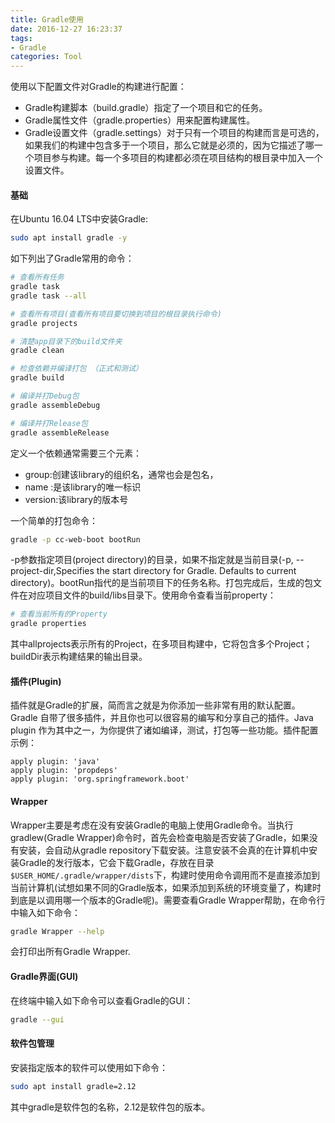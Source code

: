 ```yaml
---
title: Gradle使用
date: 2016-12-27 16:23:37
tags:
- Gradle
categories: Tool
---
```


使用以下配置文件对Gradle的构建进行配置：

* Gradle构建脚本（build.gradle）指定了一个项目和它的任务。
* Gradle属性文件（gradle.properties）用来配置构建属性。
* Gradle设置文件（gradle.settings）对于只有一个项目的构建而言是可选的，如果我们的构建中包含多于一个项目，那么它就是必须的，因为它描述了哪一个项目参与构建。每一个多项目的构建都必须在项目结构的根目录中加入一个设置文件。

<!-- more -->

#### 基础

在Ubuntu 16.04 LTS中安装Gradle:

```Bash
sudo apt install gradle -y
```

如下列出了Gradle常用的命令：

```Bash
# 查看所有任务
gradle task
gradle task --all

# 查看所有项目(查看所有项目要切换到项目的根目录执行命令)
gradle projects

# 清楚app目录下的build文件夹
gradle clean

# 检查依赖并编译打包 （正式和测试）
gradle build

# 编译并打Debug包
gradle assembleDebug

# 编译并打Release包
gradle assembleRelease
```

定义一个依赖通常需要三个元素：

* group:创建该library的组织名，通常也会是包名，
* name :是该library的唯一标识
* version:该library的版本号

一个简单的打包命令：

```Bash
gradle -p cc-web-boot bootRun
```

-p参数指定项目(project directory)的目录，如果不指定就是当前目录(-p, --project-dir,Specifies the start directory for Gradle. Defaults to current directory)。bootRun指代的是当前项目下的任务名称。打包完成后，生成的包文件在对应项目文件的build/libs目录下。使用命令查看当前property：

```Bash
# 查看当前所有的Property
gradle properties
```

其中allprojects表示所有的Project，在多项目构建中，它将包含多个Project；buildDir表示构建结果的输出目录。

#### 插件(Plugin)

插件就是Gradle的扩展，简而言之就是为你添加一些非常有用的默认配置。Gradle 自带了很多插件，并且你也可以很容易的编写和分享自己的插件。Java plugin 作为其中之一，为你提供了诸如编译，测试，打包等一些功能。插件配置示例：

```
apply plugin: 'java'
apply plugin: 'propdeps'
apply plugin: 'org.springframework.boot'
```

#### Wrapper

Wrapper主要是考虑在没有安装Gradle的电脑上使用Gradle命令。当执行gradlew(Gradle Wrapper)命令时，首先会检查电脑是否安装了Gradle，如果没有安装，会自动从gradle repository下载安装。注意安装不会真的在计算机中安装Gradle的发行版本，它会下载Gradle，存放在目录`$USER_HOME/.gradle/wrapper/dists`下，构建时使用命令调用而不是直接添加到当前计算机(试想如果不同的Gradle版本，如果添加到系统的环境变量了，构建时到底是以调用哪一个版本的Gradle呢)。需要查看Gradle Wrapper帮助，在命令行中输入如下命令：

```Bash
gradle Wrapper --help
```

会打印出所有Gradle Wrapper.

#### Gradle界面(GUI)

在终端中输入如下命令可以查看Gradle的GUI：

```Bash
gradle --gui
```

#### 软件包管理

安装指定版本的软件可以使用如下命令：

```Bash
sudo apt install gradle=2.12 
```

其中gradle是软件包的名称，2.12是软件包的版本。
